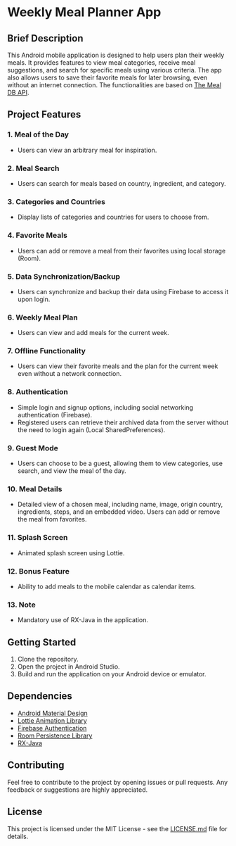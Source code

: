 # Weekly Meal Planner App

## Brief Description

This Android mobile application is designed to help users plan their weekly meals. It provides features to view meal categories, receive meal suggestions, and search for specific meals using various criteria. The app also allows users to save their favorite meals for later browsing, even without an internet connection. The functionalities are based on [The Meal DB API](https://themealdb.com/api.php).

## Project Features

### 1. Meal of the Day
- Users can view an arbitrary meal for inspiration.

### 2. Meal Search
- Users can search for meals based on country, ingredient, and category.

### 3. Categories and Countries
- Display lists of categories and countries for users to choose from.

### 4. Favorite Meals
- Users can add or remove a meal from their favorites using local storage (Room).

### 5. Data Synchronization/Backup
- Users can synchronize and backup their data using Firebase to access it upon login.

### 6. Weekly Meal Plan
- Users can view and add meals for the current week.

### 7. Offline Functionality
- Users can view their favorite meals and the plan for the current week even without a network connection.

### 8. Authentication
- Simple login and signup options, including social networking authentication (Firebase).
- Registered users can retrieve their archived data from the server without the need to login again (Local SharedPreferences).

### 9. Guest Mode
- Users can choose to be a guest, allowing them to view categories, use search, and view the meal of the day.

### 10. Meal Details
- Detailed view of a chosen meal, including name, image, origin country, ingredients, steps, and an embedded video. Users can add or remove the meal from favorites.

### 11. Splash Screen
- Animated splash screen using Lottie.

### 12. Bonus Feature
- Ability to add meals to the mobile calendar as calendar items.

### 13. Note
- Mandatory use of RX-Java in the application.

## Getting Started

1. Clone the repository.
2. Open the project in Android Studio.
3. Build and run the application on your Android device or emulator.

## Dependencies

- [Android Material Design](https://developer.android.com/guide/topics/ui/look-and-feel)
- [Lottie Animation Library](https://github.com/airbnb/lottie-android)
- [Firebase Authentication](https://firebase.google.com/docs/auth)
- [Room Persistence Library](https://developer.android.com/topic/libraries/architecture/room)
- [RX-Java](https://github.com/ReactiveX/RxJava)

## Contributing

Feel free to contribute to the project by opening issues or pull requests. Any feedback or suggestions are highly appreciated.

## License

This project is licensed under the MIT License - see the [LICENSE.md](LICENSE.md) file for details.
